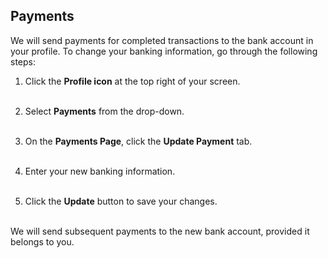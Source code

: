## Payments

We will send payments for completed transactions to the bank account in your profile. To change your banking information, go through the following steps:

1. Click the **Profile icon** at the top right of your screen.<br></br>

2. Select **Payments** from the drop-down.<br></br>

3. On the **Payments Page**, click the **Update Payment** tab.<br></br>

4. Enter your new banking information.<br></br>

5. Click the **Update** button to save your changes.<br></br>

We will send subsequent payments to the new bank account, provided it belongs to you.

<br></br>
